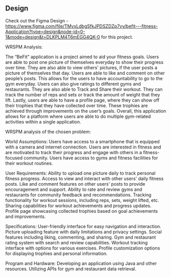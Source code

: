 ## Design

Check out the Figma Design - https://www.figma.com/file/TMvxLdbgSfkJPDSZDZp7vy/befit---fitness-Application?type=design&node-id=0-1&mode=design&t=DLKPLM4T6mEGG4QK-0 for this project.


WRSPM Analysis:

The “BeFit” application is a project aimed to aid your fitness goals. Users are able to post one picture of themselves everyday to show their progress over time. They are also able to view others' pictures, if the user posts a picture of themselves that day. Users are able to like and comment on other people’s posts. This allows for the users to have accountability to go to the gym everyday. Users can also give ratings to different gyms and restaurants. They are also able to Track and Share their workout. They can track the number of reps and sets or track the amount of weight that they lift. Lastly, users are able to have a profile page, where they can show off their trophies that they have collected over time. These trophies are achieved through improvements on the user’s goals. Overall, this application allows for a platform where users are able to do multiple gym-related activities within a single application.

WRSPM analysis of the chosen problem:

World Assumptions:
Users have access to a smartphone that is equipped with a camera and internet connection. 
Users are interested in fitness and are motivated to track their progress and engage with others in a fitness-focused community.
Users have access to gyms and fitness facilities for their workout routines.

User Requirements:
Ability to upload one picture daily to track personal fitness progress.
Access to view and interact with other users' daily fitness posts.
Like and comment features on other users' posts to provide encouragement and support.
Ability to rate and review gyms and restaurants for community feedback and recommendations.
Tracking functionality for workout sessions, including reps, sets, weight lifted, etc.
Sharing capabilities for workout achievements and progress updates.
Profile page showcasing collected trophies based on goal achievements and improvements.

Specifications: 
User-friendly interface for easy navigation and interaction.
Picture uploading feature with daily limitations and privacy settings.
Social features including liking, commenting, and sharing.
Gym and restaurant rating system with search and review capabilities.
Workout tracking interface with options for various exercises.
Profile customization options for displaying trophies and personal information.

Program and Hardware:
Developing an application using Java and other resources.
Utilizing APIs for gym and restaurant data retrieval.

